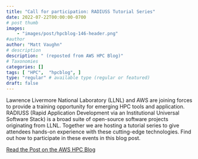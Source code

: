 ```yaml
---
title: "Call for participation: RADIUSS Tutorial Series"
date: 2022-07-22T00:00:00-0700
# post thumb
images:
    - "images/post/hpcblog-146-header.png"
#author
author: "Matt Vaughn"
# description
description: " (reposted from AWS HPC Blog)"
# Taxonomies
categories: []
tags: [ "HPC",  "hpcblog", ]
type: "regular" # available type (regular or featured)
draft: false
---
```


Lawrence Livermore National Laboratory (LLNL) and AWS are joining forces to provide a training opportunity for emerging HPC tools and application. RADIUSS (Rapid Application Development via an Institutional Universal Software Stack) is a broad suite of open-source software projects originating from LLNL. Together we are hosting a tutorial series to give attendees hands-on experience with these cutting-edge technologies. Find out how to participate in these events in this blog post.

<a href="https://aws.amazon.com/blogs/hpc/call-for-participation-radiuss-tutorial-series/" class="btn btn-primary btn-lg active" role="button" aria-pressed="true" style="margin-top: 8px;">Read the Post on the AWS HPC Blog</a>